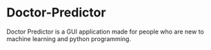 # Doctor-Predictor
Doctor Predictor is a GUI application made for people who are new to machine learning and python programming. 
